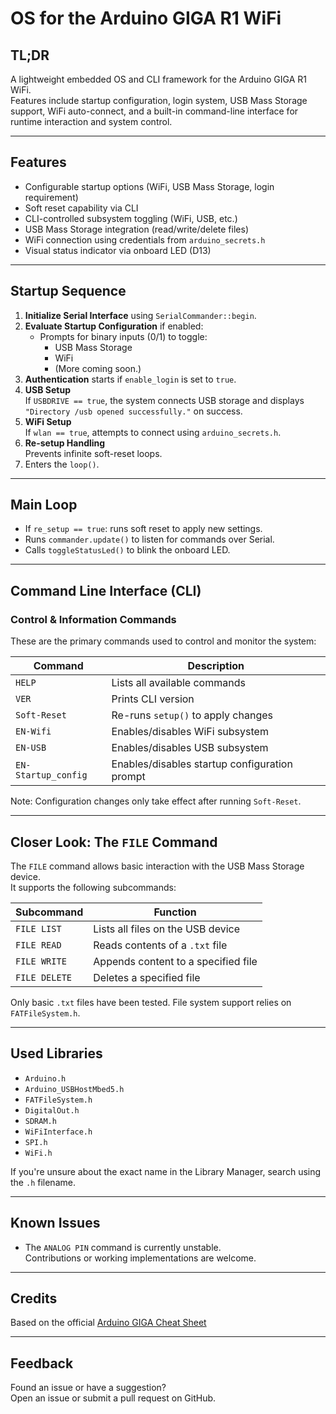 # OS for the Arduino GIGA R1 WiFi

## TL;DR

A lightweight embedded OS and CLI framework for the Arduino GIGA R1 WiFi.  
Features include startup configuration, login system, USB Mass Storage support, WiFi auto-connect, and a built-in command-line interface for runtime interaction and system control.

---

## Features

- Configurable startup options (WiFi, USB Mass Storage, login requirement)
- Soft reset capability via CLI
- CLI-controlled subsystem toggling (WiFi, USB, etc.)
- USB Mass Storage integration (read/write/delete files)
- WiFi connection using credentials from `arduino_secrets.h`
- Visual status indicator via onboard LED (D13)

---

## Startup Sequence

1. **Initialize Serial Interface** using `SerialCommander::begin`.
2. **Evaluate Startup Configuration** if enabled:
   - Prompts for binary inputs (0/1) to toggle:
     - USB Mass Storage
     - WiFi
     - (More coming soon.)
3. **Authentication** starts if `enable_login` is set to `true`.
4. **USB Setup**  
   If `USBDRIVE == true`, the system connects USB storage and displays  
   `"Directory /usb opened successfully."` on success.
5. **WiFi Setup**  
   If `wlan == true`, attempts to connect using `arduino_secrets.h`.
6. **Re-setup Handling**  
   Prevents infinite soft-reset loops.
7. Enters the `loop()`.

---

## Main Loop

- If `re_setup == true`: runs soft reset to apply new settings.
- Runs `commander.update()` to listen for commands over Serial.
- Calls `toggleStatusLed()` to blink the onboard LED.

---

## Command Line Interface (CLI)

### Control & Information Commands

These are the primary commands used to control and monitor the system:

| Command            | Description                                     |
|--------------------|-------------------------------------------------|
| `HELP`             | Lists all available commands                    |
| `VER`              | Prints CLI version                              |
| `Soft-Reset`       | Re-runs `setup()` to apply changes              |
| `EN-Wifi`          | Enables/disables WiFi subsystem                 |
| `EN-USB`           | Enables/disables USB subsystem                  |
| `EN-Startup_config`| Enables/disables startup configuration prompt   |

Note: Configuration changes only take effect after running `Soft-Reset`.

---

## Closer Look: The `FILE` Command

The `FILE` command allows basic interaction with the USB Mass Storage device.  
It supports the following subcommands:

| Subcommand     | Function                                  |
|----------------|-------------------------------------------|
| `FILE LIST`    | Lists all files on the USB device         |
| `FILE READ`    | Reads contents of a `.txt` file           |
| `FILE WRITE`   | Appends content to a specified file       |
| `FILE DELETE`  | Deletes a specified file                  |

Only basic `.txt` files have been tested. File system support relies on `FATFileSystem.h`.

---

## Used Libraries

- `Arduino.h`
- `Arduino_USBHostMbed5.h`
- `FATFileSystem.h`
- `DigitalOut.h`
- `SDRAM.h`
- `WiFiInterface.h`
- `SPI.h`
- `WiFi.h`

If you're unsure about the exact name in the Library Manager, search using the `.h` filename.

---

## Known Issues

- The `ANALOG PIN` command is currently unstable.  
  Contributions or working implementations are welcome.

---

## Credits

Based on the official [Arduino GIGA Cheat Sheet](https://docs.arduino.cc/tutorials/giga-r1-wifi/cheat-sheet)

---

## Feedback

Found an issue or have a suggestion?  
Open an issue or submit a pull request on GitHub.